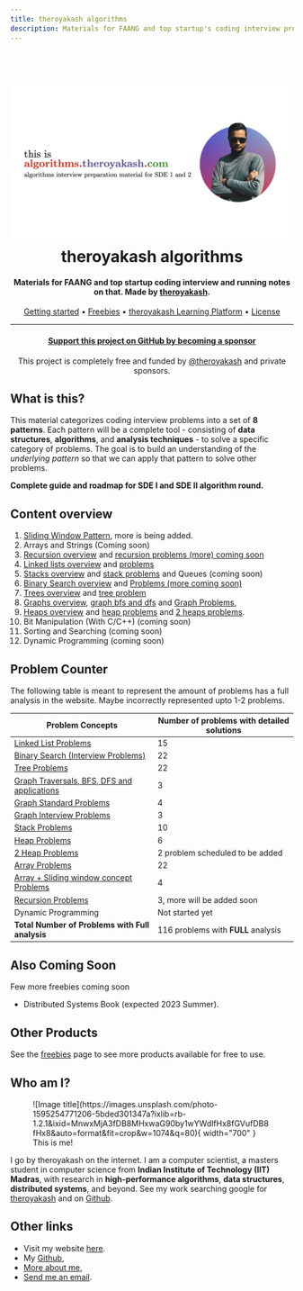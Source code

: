 ```yaml
---
title: theroyakash algorithms
description: Materials for FAANG and top startup's coding interview preparation and running notes on that.
---
```


<h1 align="center">
  <br>
  <a href="https://algorithms.theroyakash.com/"><img src="./images/theroyakashalgorithms.001.png" alt="AKDSFramework" width="800"></a>
  <br>
  theroyakash algorithms
  <br>
</h1>

<h4 align="center">Materials for FAANG and top startup coding interview and running notes on that. Made by <a href="https://theroyakash.com">theroyakash</a>.</h4>

<p align="center">
  <a href="https://algorithms.theroyakash.com/">Getting started</a> •
  <a href="https://algorithms.theroyakash.com/freebies/">Freebies</a> •
  <a href="https://learning.theroyakash.com/">theroyakash Learning Platform</a> •
  <a href="https://github.com/theroyakash/algorithms.theroyakash.com/blob/main/LICENSE">License</a>
</p>

---

<h4 align="center">
  <a href="https://github.com/sponsors/theroyakash">Support this project on GitHub by becoming a sponsor</a>
</h4>
<p align="center">This project is completely free and funded by <a href="https://theroyakash.com">@theroyakash</a> and private sponsors.</p>

## What is this?
This material categorizes coding interview problems into a set of **8 patterns**. Each pattern will be a complete tool - consisting of **data structures**, **algorithms**, and **analysis techniques** - to solve a specific category of problems. The goal is to build an understanding of the _underlying pattern_ so that we can apply that pattern to solve other problems.

**Complete guide and roadmap for SDE I and SDE II algorithm round.**

## Content overview

1. [Sliding Window Pattern](/arrays/sliding-window/), more is being added.
2. Arrays and Strings (Coming soon)
3. [Recursion overview](/recursion/intro/) and [recursion problems (more) coming soon](/recursion/problems/)
4. [Linked lists overview](/LinkedLists/stl-usage/) and [problems](/LinkedLists/problems/)
5. [Stacks overview](/stacks/usage/) and [stack problems](/stacks/problems/) and Queues (coming soon)
6. [Binary Search overview](/bss/) and [Problems (more coming soon)](/otherbinarysearch-problems/)
7. [Trees overview](/trees/implementation/) and [tree problem](/trees/problems/)
8. [Graphs overview](/graph/usage/), [graph bfs and dfs](/graph/bfs-dfs/) and [Graph Problems](/graph/problems/),
9. [Heaps overview](/heaps/heap-pq/) and [heap problems](/heaps/problems/) and [2 heaps problems](/2heaps/problems/).
10. Bit Manipulation (With C/C++) (coming soon)
11. Sorting and Searching (coming soon)
12. Dynamic Programming (coming soon)

## Problem Counter
The following table is meant to represent the amount of problems has a full analysis in the website. Maybe incorrectly represented upto 1-2 problems.

| **Problem Concepts**                                                                                 | **Number of problems with detailed solutions** |
| ---------------------------------------------------------------------------------------------------- | ---------------------------------------------- |
| [Linked List Problems](https://algorithms.theroyakash.com/LinkedLists/problems/)                     | $15$                                           |
| [Binary Search (Interview Problems)](/binary-search/problems/)                                       | $22$ |
| [Tree Problems](https://algorithms.theroyakash.com/trees/problems/)                                  | $22$                                           |
| [Graph Traversals, BFS, DFS and applications](https://algorithms.theroyakash.com/graph/bfs-dfs/)     | $3$                                            |
| [Graph Standard Problems](https://algorithms.theroyakash.com/graph/problems/)                       | $4$                                            |
| [Graph Interview Problems](https://algorithms.theroyakash.com/graph/problems/)                       | $3$                                            |
| [Stack Problems](https://algorithms.theroyakash.com/stacks/problems/)                                | $10$                                           |
| [Heap Problems](https://algorithms.theroyakash.com/heaps/problems/)                                  | $6$                                            |
| [2 Heap Problems](https://algorithms.theroyakash.com/2heaps/problems/)                               | $2$ problem scheduled to be added              |
| [Array Problems](https://algorithms.theroyakash.com/arrays/array-problems/)                          | $22$            |
| [Array + Sliding window concept Problems](https://algorithms.theroyakash.com/arrays/sliding-window/) | $4$                                            |
| [Recursion Problems](https://algorithms.theroyakash.com/recursion/problems/)                         | $3$, more will be added soon                   |
| Dynamic Programming                                                                                  | Not started yet                                |
| **Total Number of Problems with Full analysis**                                                      | $116$ problems with **FULL** analysis           |

## Also Coming Soon

Few more freebies coming soon
- Distributed Systems Book (expected 2023 Summer).

## Other Products
See the [freebies](https://algorithms.theroyakash.com/freebies/) page to see more products available for free to use.

## Who am I?
<figure markdown>
  ![Image title](https://images.unsplash.com/photo-1595254771206-5bded301347a?ixlib=rb-1.2.1&ixid=MnwxMjA3fDB8MHxwaG90by1wYWdlfHx8fGVufDB8fHx8&auto=format&fit=crop&w=1074&q=80){ width="700" }
  <figcaption>This is me!</figcaption>
</figure>

I go by theroyakash on the internet. I am a computer scientist, a masters student in computer science from **Indian Institute of Technology (IIT) Madras**, with research in **high-performance algorithms**, **data structures**, **distributed systems**, and beyond. See my work searching google for [theroyakash](https://g.co/kgs/Yx9DpE) and on [Github](https://github.com/theroyakash).


## Other links
- Visit my website [here](https://theroyakash.com/).
- My [Github](https://github.com/theroyakash),
- [More about me](https://theroyakash.com/about/),
- [Send me an email](mailto:hey@theroyakash.com).